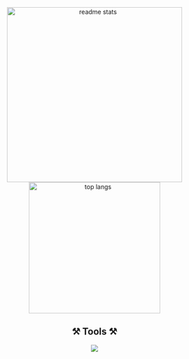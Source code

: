 <div align="center">
  <img width=400 src="https://github-readme-stats-salesp07.vercel.app/api?username=geojimas&count_private=true&show_icons=true&theme=react&rank_icon=github&border_radius=10" alt="readme stats" />
  <img width=300 src="https://github-readme-stats-salesp07.vercel.app/api/top-langs/?username=geojimas&hide=HTML&langs_count=6&layout=compact&theme=react&border_radius=10&size_weight=0.5&count_weight=0.5&exclude_repo=github-readme-stats" alt="top langs" />
 </div>
<h2 align="center">⚒️ Tools ⚒️</h2>
<div align="center">
    <img src="https://skillicons.dev/icons?i=html,sass,javascript,typescript,vue,react,redux,nodejs,firebase,tailwind,git" />
</div>
<!-- <div align=center>
![](http://github-profile-summary-cards.vercel.app/api/cards/repos-per-language?username=geojimas&theme=2077)
![](http://github-profile-summary-cards.vercel.app/api/cards/stats?username=geojimas&theme=2077)
</div> -->


